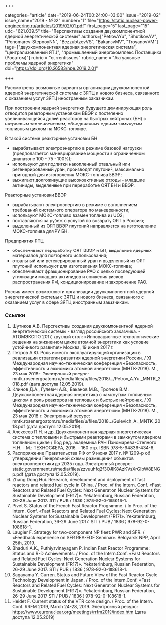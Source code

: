 +++

categories="article"
date="2019-06-24T00:24:00+03:00"
issue="2019-02"
issue_name="2019 - №02"
number="1"
file="https://static.nuclear-power-engineering.ru/articles/2019/02/01.pdf"
first_page="5"
last_page="15"
udc="621.039.5"
title="Перспективы создания двухкомпонентной ядерной энергетической системы"
authors=["PetrovAYu", "ShutikovАV", "Ponomarev-StepnoyNN", "BezzubtzevVS", "BakanovMV", "TroyanovVM"]
tags=["двухкомпонентная ядерная энергетическая система", "централизованный ЯТЦ", "промышленный энергокомплекс Поставщика (Росатом)"]
rubric = "currentissues"
rubric_name = "Актуальные проблемы ядерной энергетики"
doi="https://doi.org/10.26583/npe.2019.2.01"

+++

Рассмотрены возможные варианты организации двухкомпонентой ядерной энергетической системы с ЗЯТЦ и нового бизнеса, связанного с оказанием услуг ЗЯТЦ иностранным заказчикам.

При построении ядерной энергетики будущего доминирующая роль отводится реакторным установкам ВВЭР с постепенно увеличивающейся долей реакторов на быстрых нейтронах (БН) с натриевым теплоносителем, объединенных единым замкнутым топливным циклом на МОКС-топливе.

В такой системе реакторные установки БН
- вырабатывают электроэнергию в режиме базовой нагрузки (предполагается маневрирование мощности в ограниченном диапазоне 100 - 75 - 100%);
- используют для подпитки накопленный отвальный или регенерированный уран, производят плутоний, максимально пригодный для изготовления МОКС-топлива ВВЭР;
- выжигают долгоживущие высокоактивные отходы - младшие актиниды, выделенные при переработке ОЯТ БН и ВВЭР.

Реакторные установки ВВЭР
- вырабатывают электроэнергию в режиме с выполнением требований системного оператора по маневренности;
- используют МОКС-топливо взамен топлива из UO2;
- поставляются за рубеж с услугой по возврату ОЯТ в Россию;
- выделенный из ОЯТ ВВЭР плутоний направляется на изготовление МОКС-топлива для РУ БН.

Предприятия ЯТЦ
- обеспечивают переработку ОЯТ ВВЭР и БН, выделение ядерных материалов для повторного использования;
- отвальный или регенерированный уран и выделенный из ОЯТ плутоний используют для изготовления МОКС-топлива;
- обеспечивают фракционирование РАО c целью последующей утилизации младших актинидов и снижения рисков распространения ЯМ, кондиционирование и захоронение РАО.

Россия имеет возможности организации двухкомпонентной ядерной энергетической системы с ЗЯТЦ и нового бизнеса, связанного с оказанием услуг в сфере ЗЯТЦ иностранным заказчикам.

### Ссылки

1. Шутиков А.В. Перспективы создания двухкомпонентной ядерной энергетической системы - взгляд российского заказчика. - АТОМЭКСПО 2017, круглый стол: «Инновационные технологические решения на жизненном цикле атомной энергетики как условие устойчивого развития» Москва, 19 июня 2017 г.
2. Петров А.Ю. Роль и место эксплуатирующей организации в реализации стратегии развития ядерной энергетики России. / XI Международная научно-техническая конференция «Безопасность, эффективность и экономика атомной энергетики» (МНТК-2018). М., 23 мая 2018г. Электронный ресурс: mntk.rosenergoatom.ru/mediafiles/u/files/2018/…/Petrov_A.Yu._MNTK_2018.pdf (дата доступа 12.05.2019).
3. Клинов Д.А., Гулевич А.В., Баканов М.В., Троянов В.М. Двухкомпонентная ядерная энергетика с замкнутым топливным циклом и роль реакторов на тепловых и быстрых нейтронах. / XI Международная научно-техническая конференция «Безопасность, эффективность и экономика атомной энергетики» (МНТК-2018). М., 23 мая 2018 г. Электронный ресурс: mntk.rosenergoatom.ru/mediafiles/u/files/2018…/Gulevich_A._MNTK_2018.pdf (дата доступа 12.05.2019).
4. Алексеев П.Н. и др. Двухкомпонентная ядерная энергетическая система с тепловыми и быстрыми реакторами в замкнутом ядерном топливном цикле / Под ред. академика РАН Пономарева-Степного Н.Н. - М.: ТЕХНОСФЕРА, 2016. - 160 стр. ISBN 978-5-94836-434-6.
5. Распоряжение Правительства РФ от 9 июня 2017 г. № 1209-р об утверждении Генеральной схемы размещения объектов электроэнергетики до 2035 года. Электронный ресурс: static.government.ru/media/files/zzvuuhfq2f3OJIK8AzKVsXrGIbW8ENGp.pdf (дата доступа 12.05.2019).
6. Zhang Dong Hui. Research, development and deployment of fast reactors and related fuel cycle in China. / Proc. of the Intern. Conf. «Fast Reactors and Related Fuel Cycles: Next Generation Nuclear Systems for Sustainable Development (FR17)». Yekaterinburg, Russian Federation, 26-29 June 2017. STI / PUB / 1836 ¦ 978-92-0-108618-1.
7. Pivet S. Status of the French Fast Reactor Programme. / In Proc. of the Intern. Conf. «Fast Reactors and Related Fuel Cycles: Next Generation Nuclear Systems for Sustainable Development (FR17)». Yekaterinburg, Russian Federation, 26-29 June 2017. STI / PUB / 1836 ¦ 978-92-0-108618-1.
8. Laugier F. Strategy for two-component NP fleet: PWR and SFR. / «Feedback experience on SFR REA-EDF Seminar». Beloyarsk NPP, April 25th, 2019.
9. Bhaduri A.K., Puthiyavinayagam P. Indian Fast Reactor Programme: Status and R-D Achievements. / Proc. of the Intern.Conf. «Fast Reactors and Related Fuel Cycles: Next Generation Nuclear Systems for Sustainable Development (FR17)». Yekaterinburg, Russian Federation, 26-29 June 2017. STI / PUB / 1836 ¦ 978-92-0-108618-1.
10. Sagayama Y. Current Status and Future View of the Fast Reactor Cycle Technology Development in Japan. / Proc. of the Intern.Conf. «Fast Reactors and Related Fuel Cycles: Next Generation Nuclear Systems for Sustainable Development (FR17)». Yekaterinburg, Russian Federation, 26-29 June 2017 STI / PUB / 1836 ¦ 978-92-0-108618-1.
11. Heidet F. Current status of the VTR core design. / Proc. of the Intern. Conf. RRFM 2019, March 24-28, 2019. Электронный ресурс: https://www.euronuclear.org/meetings/rrfm2019/index.htm (дата доступа 12.05.2019).
